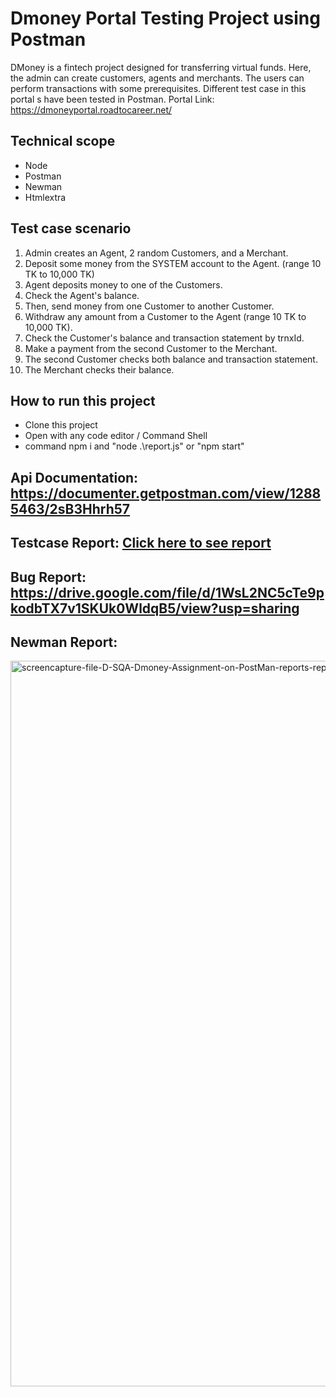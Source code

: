 ﻿# Dmoney Portal Testing Project using Postman
DMoney is a fintech project designed for transferring virtual funds. Here, the admin can create customers, agents and merchants. The users can perform transactions with some prerequisites. Different test case in this portal s have been tested in Postman.
Portal Link: https://dmoneyportal.roadtocareer.net/

## Technical scope
* Node
* Postman
* Newman
* Htmlextra

## Test case scenario
1. Admin creates an Agent, 2 random Customers, and a Merchant.
2. Deposit some money from the SYSTEM account to the Agent. (range 10 TK to 10,000 TK)
3. Agent deposits money to one of the Customers.
4. Check the Agent's balance.
5. Then, send money from one Customer to another Customer.
6. Withdraw any amount from a Customer to the Agent (range 10 TK to 10,000 TK).
7. Check the Customer's balance and transaction statement by trnxId.
8. Make a payment from the second Customer to the Merchant.
9. The second Customer checks both balance and transaction statement.
10. The Merchant checks their balance.

## How to run this project
* Clone this project
* Open with any code editor / Command Shell
*  command npm i and "node .\report.js" or "npm start"

## Api Documentation: https://documenter.getpostman.com/view/12885463/2sB3Hhrh57

## Testcase Report: <a href= "https://docs.google.com/spreadsheets/d/1Mb8NAyLgbriY9oHq_eWT3fTnyXP__Lga/edit?usp=sharing&ouid=114143908846834533694&rtpof=true&sd=true"> Click here to see report</a>

## Bug Report: https://drive.google.com/file/d/1WsL2NC5cTe9pkodbTX7v1SKUk0WldqB5/view?usp=sharing

## Newman Report:

<img width="1358" height="1161" alt="screencapture-file-D-SQA-Dmoney-Assignment-on-PostMan-reports-report-html-2025-08-30-20_52_05" src="https://github.com/user-attachments/assets/c5863a77-ff17-4b74-bc99-a75535489fcb" />










